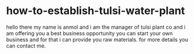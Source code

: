 # how-to-establish-tulsi-water-plant
 hello there my name is anmol and i am the manager of tulsi plant co and i am offering you a best business opportunity you can start your own business and for that i can provide you raw materials. for more details you can contact me.
